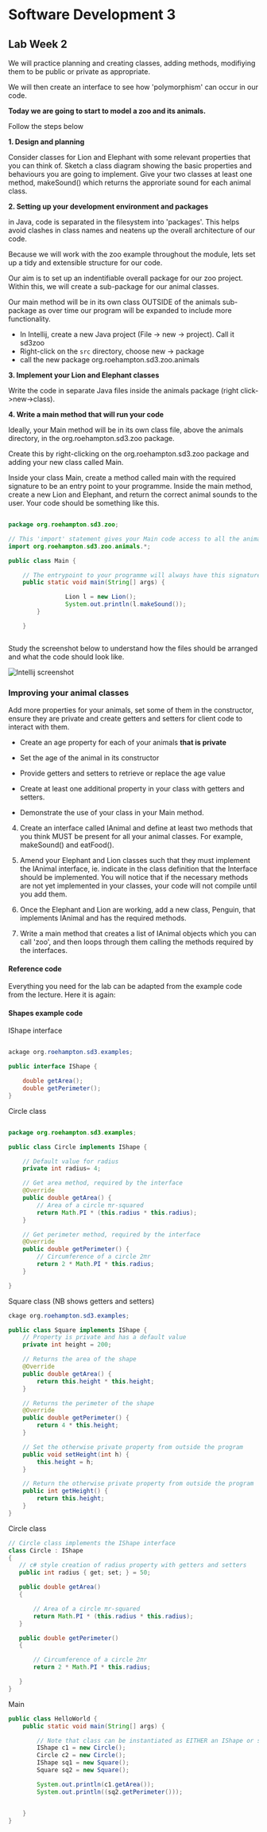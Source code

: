# Software Development 3

## Lab  Week 2


We will practice planning and creating classes, adding methods, modifiying them to be public or private as appropriate.

We will then create an interface to see how 'polymorphism' can occur in our code.

__Today we are going to start to model a zoo and its animals.__

Follow the steps below


__1. Design and planning__ 

Consider classes for Lion and Elephant with some relevant properties that you can think of.  Sketch a class diagram showing the basic properties and behaviours you are going to implement. Give your two classes at least one method, makeSound() which returns the approriate sound for each animal class. 

__2. Setting up your development environment and packages__

in Java, code is separated in the filesystem into 'packages'.  This helps avoid clashes in class names and neatens up the overall architecture of our code.

Because we will work with the zoo example throughout the module, lets set up a tidy and extensible structure for our code.  

Our aim is to set up an indentifiable overall package for our zoo project.  Within this, we will create a sub-package for our animal classes.

Our main method will be in its own class OUTSIDE of the animals sub-package as over time our program will be expanded to include more functionality.

  * In Intellij, create a new Java project (File -> new -> project).  Call it sd3zoo
  * Right-click on the ```src``` directory, choose new -> package
  * call the new package org.roehampton.sd3.zoo.animals

__3. Implement your Lion and Elephant classes__

Write the code in separate Java files inside the animals package (right click->new->class). 

__4. Write a main method that will run your code__

Ideally, your Main method will be in its own class file, above the animals directory, in the org.roehampton.sd3.zoo package.

Create this by right-clicking on the org.roehampton.sd3.zoo package and adding your new class called Main.

Inside your class Main, create a method called main with the required signature to be an entry point to your programme.  Inside the main method, create a new Lion and Elephant, and return the correct animal sounds to the user.  Your code should be something like this.

```java

package org.roehampton.sd3.zoo;

// This 'import' statement gives your Main code access to all the animal classes
import org.roehampton.sd3.zoo.animals.*;

public class Main {

    // The entrypoint to your programme will always have this signature.
    public static void main(String[] args) {

                Lion l = new Lion();
                System.out.println(l.makeSound());
        }

    }



```

Study the screenshot below to understand how the files should be arranged and what the code should look like.

![Intellij screenshot](./animal-sounds-code.png)

### Improving your animal classes

Add more properties for your animals, set some of them in the constructor, ensure they are private and create getters and setters for client code to interact with them.

   * Create an age property for each of your animals __that is private__
   * Set the age of the animal in its constructor
   * Provide getters and setters to retrieve or replace the age value 
   * Create at least one additional property in your class with getters and setters.

   * Demonstrate the use of your class in your Main method.

4. Create an interface called IAnimal and define at least two methods that you think MUST be present for all your animal classes.  For example,  makeSound() and eatFood().  

5. Amend your Elephant and Lion classes such that they must implement the IAnimal interface,  ie. indicate in the class definition that the Interface should be implemented. You will notice that if the necessary methods are not yet implemented in your classes, your code will not compile until you add them.

6. Once the Elephant and Lion are working, add a new class, Penguin, that implements IAnimal and has the required methods.

7. Write a main method that creates a list of IAnimal objects which you can call 'zoo', and then loops through them calling the methods required by the interfaces.




#### Reference code

Everything you need for the lab can be adapted from the example code from the lecture.  Here it is again:


#### Shapes example code

IShape interface

```Java

ackage org.roehampton.sd3.examples;

public interface IShape {

    double getArea();
    double getPerimeter();
}

```
Circle class


```Java

package org.roehampton.sd3.examples;

public class Circle implements IShape {

    // Default value for radius
    private int radius= 4;

    // Get area method, required by the interface
    @Override
    public double getArea() {
        // Area of a circle πr-squared
        return Math.PI * (this.radius * this.radius);
    }

    // Get perimeter method, required by the interface
    @Override
    public double getPerimeter() {
        // Circumference of a circle 2πr
        return 2 * Math.PI * this.radius;
    }

}

```


Square class (NB shows getters and setters)

```Java
ckage org.roehampton.sd3.examples;

public class Square implements IShape {
    // Property is private and has a default value
    private int height = 200;

    // Returns the area of the shape
    @Override
    public double getArea() {
        return this.height * this.height;
    }

    // Returns the perimeter of the shape
    @Override
    public double getPerimeter() {
        return 4 * this.height;
    }

    // Set the otherwise private property from outside the program
    public void setHeight(int h) {
        this.height = h;
    }

    // Return the otherwise private property from outside the program
    public int getHeight() {
        return this.height;
    }
}


 ```
 
 Circle class
 
 ```Java
 // Circle class implements the IShape interface
class Circle : IShape
{
    // c# style creation of radius property with getters and setters
    public int radius { get; set; } = 50;

    public double getArea()
    {

        // Area of a circle πr-squared 
        return Math.PI * (this.radius * this.radius);
    }

    public double getPerimeter()
    {

        // Circumference of a circle 2πr
        return 2 * Math.PI * this.radius;

    }
}
```

Main

```Java
public class HelloWorld {
    public static void main(String[] args) {

        // Note that class can be instantiated as EITHER an IShape or specfic shape class
        IShape c1 = new Circle();
        Circle c2 = new Circle();
        IShape sq1 = new Square();
        Square sq2 = new Square();

        System.out.println(c1.getArea());
        System.out.println((sq2.getPerimeter()));


    }
}
```
